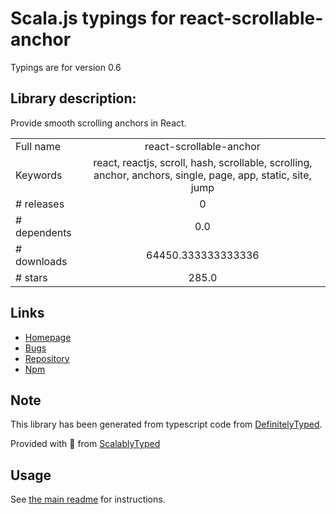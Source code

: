 
# Scala.js typings for react-scrollable-anchor

Typings are for version 0.6

## Library description:
Provide smooth scrolling anchors in React.

|                    |                 |
| ------------------ | :-------------: |
| Full name          | react-scrollable-anchor |
| Keywords           | react, reactjs, scroll, hash, scrollable, scrolling, anchor, anchors, single, page, app, static, site, jump |
| # releases         | 0 |
| # dependents       | 0.0 |
| # downloads        | 64450.333333333336 |
| # stars            | 285.0 |

## Links
- [Homepage](https://github.com/gabergg/react-scrollable-anchor)
- [Bugs](https://github.com/gabergg/react-scrollable-anchor/issues)
- [Repository](https://github.com/gabergg/react-scrollable-anchor)
- [Npm](https://www.npmjs.com/package/react-scrollable-anchor)
    


## Note
This library has been generated from typescript code from [DefinitelyTyped](https://definitelytyped.org).

Provided with :purple_heart: from [ScalablyTyped](https://github.com/oyvindberg/ScalablyTyped)

## Usage
See [the main readme](../../readme.md) for instructions.


